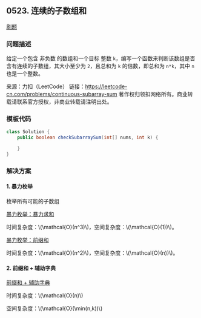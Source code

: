 <script src="https://cdn.bootcss.com/mathjax/2.7.7/MathJax.js?config=TeX-AMS-MML_HTMLorMML"></script>

## 0523. 连续的子数组和

[刷题](qu0523/solu/Solution.java)

### 问题描述

给定一个包含 非负数 的数组和一个目标 整数 `k`，编写一个函数来判断该数组是否含有连续的子数组，其大小至少为 `2`，且总和为 `k` 的倍数，即总和为 `n*k`，其中 `n` 也是一个整数。

来源：力扣（LeetCode）
链接：https://leetcode-cn.com/problems/continuous-subarray-sum
著作权归领扣网络所有。商业转载请联系官方授权，非商业转载请注明出处。

### 模板代码

``` java
class Solution {
    public boolean checkSubarraySum(int[] nums, int k) {

    }
}
```

### 解决方案

#### 1. 暴力枚举

枚举所有可能的子数组

[暴力枚举：暴力求和](qu0523/solu1/Solution.java)

时间复杂度：\\(\mathcal{O}(n^3)\\)，空间复杂度：\\(\mathcal{O}(1))\\)。

[暴力枚举：前缀和](qu0523/solu2/Solution.java)

时间复杂度：\\(\mathcal{O}(n^2)\\)，空间复杂度：\\(\mathcal{O}(n))\\)。

#### 2. 前缀和 + 辅助字典

[前缀和 + 辅助字典](qu0523/solu3/Solution.java)

时间复杂度：\\(\mathcal{O}(n)\\)

空间复杂度：\\(\mathcal{O}(\min(n,k))\\)
